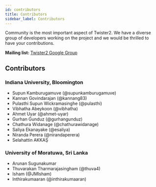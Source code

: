 ```yaml
---
id: contributors
title: Contributors
sidebar_label: Contributors
---
```


Community is the most important aspect of Twister2. We have a diverse group of developers working on the project and we would be thrilled to have your contributions.

**Mailing list:** [Twister2 Google Group](mailto:twister2@googlegroups.com)

## Contributors

### Indiana University, Bloomington

* Supun Kamburugamuve \(@supunkamburugamuve\)
* Kannan Govindarajan \(@kannang83\)
* Pulasthi Supun Wickramasinghe \(@pulasthi\)
* Vibhatha Abeykoon \(@vibhatha\)
* Ahmet Uyar \(@ahmet-uyar\) 
* Gurhan Gunduz \(@gurhangunduz\)
* Chathura Widanage \(@chathurawidanage\)
* Saliya Ekanayake \(@esaliya\)
* Niranda Perera \(@nirandaperera\)
* Selahattin AKKAŞ

### University of Moratuwa, Sri Lanka

* Arunan Sugunakumar
* Thuvarakan Tharmarajasingham \(@thuva4\)
* Isham \(@JMIsham\)
* Inthirakumaaran \(@inthirakumaaran\)

